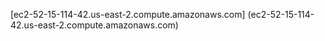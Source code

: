 [ec2-52-15-114-42.us-east-2.compute.amazonaws.com] (ec2-52-15-114-42.us-east-2.compute.amazonaws.com)